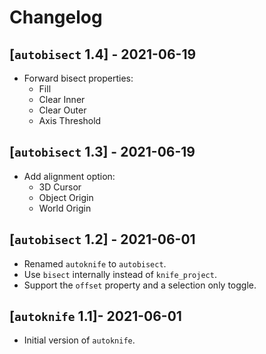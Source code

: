 # Changelog

## [`autobisect` 1.4] - 2021-06-19
- Forward bisect properties:
  - Fill
  - Clear Inner
  - Clear Outer
  - Axis Threshold

## [`autobisect` 1.3] - 2021-06-19
- Add alignment option:
  - 3D Cursor
  - Object Origin
  - World Origin

## [`autobisect` 1.2] - 2021-06-01
- Renamed `autoknife` to `autobisect`.
- Use `bisect` internally instead of `knife_project`.
- Support the `offset` property and a selection only toggle.

## [`autoknife` 1.1]- 2021-06-01
- Initial version of `autoknife`.